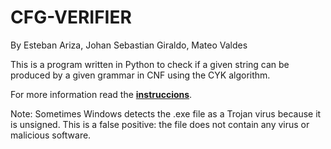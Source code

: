 # CFG-VERIFIER
By Esteban Ariza, Johan Sebastian Giraldo, Mateo Valdes

This is a program written in Python to check if a given string can be produced by a given grammar in CNF using the CYK algorithm.

For more information read the [**instruccions**](https://github.com/Esarac/CFG-Verifier/blob/master/docs/README.pdf).

Note: Sometimes Windows detects the .exe file as a Trojan virus because it is unsigned. This is a false positive: the file does not contain any virus or malicious software. 
